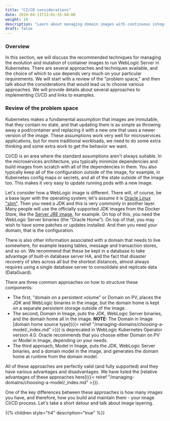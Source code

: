 ```yaml
---
title: "CI/CD considerations"
date: 2019-04-11T13:01:55-04:00
weight: 10
description: "Learn about managing domain images with continuous integration and continuous delivery (CI/CD)."
draft: false
---
```


### Overview

In this section, we will discuss the recommended techniques for managing the evolution
and mutation of container images to run WebLogic Server in Kubernetes.  There are several
approaches and techniques available, and the choice of which to use depends very
much on your particular requirements.  We will start with a review of the "problem
space," and then talk about the considerations that would lead us to choose various
approaches.  We will provide details about several approaches to implementing
CI/CD and links to examples.

### Review of the problem space

Kubernetes makes a fundamental assumption that images are immutable,
that they contain no state, and that updating them is as simple as throwing
away a pod/container and replacing it with a new one that uses a newer version
of the image.  These assumptions work very well for microservices
applications, but for more traditional workloads, we need to do some extra
thinking and some extra work to get the behavior we want.

CI/CD is an area where the standard assumptions aren't always suitable.  In the
microservices architecture, you typically minimize dependencies and build
images from scratch with all of the dependencies in them.  You also typically
keep all of the configuration outside of the image, for example, in Kubernetes config
maps or secrets, and all of the state outside of the image too.  This makes
it very easy to update running pods with a new image.

Let's consider how a WebLogic image is different.  There will, of course, be a
base layer with the operating system; let's assume it is
[Oracle Linux "slim"](https://hub.docker.com/_/oraclelinux/).  Then you need
a JDK and this is very commonly in another layer.  Many people will use
the officially supported JDK images from the Docker Store, like the
[Server JRE image](https://hub.docker.com/_/oracle-serverjre-8), for example.  On
top of this, you need the WebLogic Server binaries (the "Oracle Home").  On top
of that, you may wish to have some patches or updates installed.  And then
you need your domain, that is the configuration.

There is also other information associated with a domain that needs to live
somewhere, for example leasing tables, message and transaction stores, and so
on.  We recommend that these be kept in a database to take advantage of built-in
database server HA, and the fact that disaster recovery of sites across all
but the shortest distances, almost always requires using a single database
server to consolidate and replicate data (DataGuard).

There are three common approaches on how to structure these components:
 * The first, "domain on a persistent volume" or Domain on PV,
   places the JDK and WebLogic binaries
   in the image, but the domain home is kept on a separate persistent storage
   outside of the image.
 * The second, Domain in Image,
   puts the JDK, WebLogic Server binaries,
   and the domain home all in the image. **NOTE:** The Domain in Image [domain home source type]({{< relref "/managing-domains/choosing-a-model/_index.md" >}}) is deprecated in WebLogic Kubernetes Operator version 4.0. Oracle recommends that you choose either Domain on PV or Model in Image, depending on your needs.
 * The third approach, Model in Image, puts the JDK, WebLogic Server binaries, and a domain model
   in the image, and generates the domain home at runtime
   from the domain model.

All of these approaches are perfectly
valid (and fully supported) and they have various advantages and disadvantages.
We have listed the [relative advantages of these approaches here]({{< relref "/managing-domains/choosing-a-model/_index.md" >}}).

One of the key differences between these approaches is how many images
you have, and therefore, how you build and maintain them - your image CI/CD
process.  Let's take a short detour and talk about image layering.

{{% children style="h4" description="true" %}}
